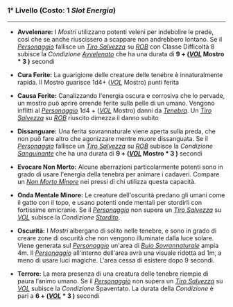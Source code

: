 ###	1° Livello (Costo: 1 *Slot Energia*)
---
*	**Avvelenare:** I *Mostri* utilizzano potenti veleni per indebolire le prede, così che se anche riuscissero a scappare non andrebbero lontano. Se il [*Personaggio*](..\..\personaggio.md) fallisce un [*Tiro Salvezza*](..\..\combattimento\tiri-salvezza.md) su [*ROB*](..\..\combattimento\tiri-salvezza.md) con Classe Difficoltà 8 subisce la *Condizione* [*Avvelenato*](..\..\condizioni.md) che ha una durata di **9 + ([*VOL*](..\..\mostri\caratteristiche.md) Mostro * 3 )** secondi

*	**Cura Ferite:** La guarigione delle creature delle tenebre è innaturalmente rapida. Il Mostro guarisce 1d4+ ([*VOL*](..\..\mostri\caratteristiche.md) Mostro) punti ferita

*	**Causa Ferite:** Canalizzando l'energia oscura e corrosiva che lo pervade, un mostro può aprire orrende ferite sulla pelle di un umano. Vengono inflitti al [*Personaggio*](..\..\personaggio.md) 1d4 + ([*VOL*](..\..\mostri\caratteristiche.md) Mostro) danni da [*Tenebra*](..\..\combattimento\attacco.md). Un [*Tiro Salvezza*](..\..\combattimento\tiri-salvezza.md) su [*ROB*](..\..\combattimento\tiri-salvezza.md) riuscito dimezza il danno subito

*	**Dissanguare:** Una ferita sovrannaturale viene aperta sulla preda, che non può fare altro che agonizzare mentre muore dissanguata. Se il [*Personaggio*](..\..\personaggio.md) fallisce un [*Tiro Salvezza*](..\..\combattimento\tiri-salvezza.md) su [*ROB*](..\..\combattimento\tiri-salvezza.md) subisce la *Condizione* [*Sanguinante*](..\..\condizioni.md) che ha una durata di **9 + ([*VOL*](..\..\mostri\caratteristiche.md) Mostro * 3 )** secondi 

*	**Evocare Non Morto:** Alcune aberrazioni particolarmente potenti sono in grado di usare l'energia della tenebra per animare i cadaveri. Compare un [*Non Morto Minore*](..\tipi.md) nei pressi di chi utilizza questa capacità.

*	**Onda Mentale Minore:** Le creature dell'oscurità predano gli umani come il gatto con il topo, e usano potenti onde mentali per stordirli con fortissime emicranie. Se il [*Personaggio*](..\..\personaggio.md) non supera un [*Tiro Salvezza*](..\..\combattimento\tiri-salvezza.md) su [*VOL*](..\..\personaggio\caratteristiche.md) subisce la *Condizione* [*Stordito*](..\..\condizioni.md).

*	**Oscurità:** I *Mostri* albergano di solito nelle tenebre, e sono in grado di creare zone di oscurità che non vengono illuminate dalla luce solare. Viene generata sul [*Personaggio*](..\..\personaggio.md) un'area di [*Buio Sovrannaturale*](..\..\mondo\illuminazione.md) ampia 4m. Il [*Personaggio*](..\..\personaggio.md) all'interno dell'area avrà una visuale ridotta ad 1m, a meno di usare luci magiche. L'area cessa di esistere dopo 9 secondi.

*	**Terrore:** La mera presenza di una creatura delle tenebre riempie di paura l’animo umano.  Se il [*Personaggio*](..\..\personaggio.md) non supera un [*Tiro Salvezza*](..\..\combattimento\tiri-salvezza.md) su [*VOL*](..\..\personaggio\caratteristiche.md) subisce la *Condizione* Spaventato.  La durata della *Condizione* è pari a **6 + ([*VOL*](..\..\mostri\caratteristiche.md) * 3 )** secondi